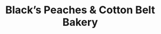 ---
title: "Black’s Peaches & Cotton Belt Bakery"
url: /york/blacks-peaches-and-cotton-belt-bakery/
shop: greengrocer
---